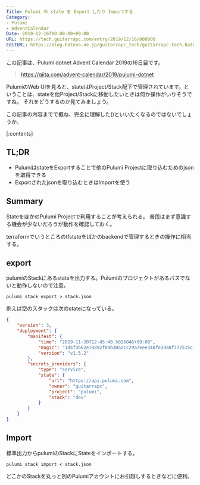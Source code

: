 ```yaml
---
Title: Pulumi の state を Export したり Importする
Category:
- Pulumi
- AdventCalendar
Date: 2019-12-16T00:00:00+09:00
URL: https://tech.guitarrapc.com/entry/2019/12/16/000000
EditURL: https://blog.hatena.ne.jp/guitarrapc_tech/guitarrapc-tech.hatenablog.com/atom/entry/26006613478867199
---
```


この記事は、Pulumi dotnet Advent Calendar 2019の16日目です。

> https://qiita.com/advent-calendar/2019/pulumi-dotnet

PulumiのWeb UIを見ると、stateはProject/Stack配下で管理されています。ということは、stateを他Project/Stackに移動したいときは何か操作がいりそうですね。
それをどうするのか見てみましょう。

この記事の内容までで概ね、完全に理解した()といいたくなるのではないでしょうか。

[:contents]

## TL;DR

* PulumiはstateをExportすることで他のPulumi Projectに取り込むためのjsonを取得できる
* Exportされたjsonを取り込むときはImportを使う

## Summary

StateをほかのPulumi Projectで利用することが考えられる。
普段はまず意識する機会が少ないだろうが動作を確認しておく。

terraformでいうところのtfstateをほかのbackendで管理するときの操作に相当する。

## export

pulumiのStackにあるstateを出力する。Pulumiのプロジェクトがあるパスでないと動作しないので注意。

```shell
pulumi stack export > stack.json
```

例えば空のスタックは次のstateになっている。

```json
{
    "version": 3,
    "deployment": {
        "manifest": {
            "time": "2019-11-20T12:45:40.5026846+09:00",
            "magic": "1d5f3b62e78892f89b30a2cc29a7eee340fe39a0f777515c72079024e9b448a6",
            "version": "v1.5.2"
        },
        "secrets_providers": {
            "type": "service",
            "state": {
                "url": "https://api.pulumi.com",
                "owner": "guitarrapc",
                "project": "pulumi",
                "stack": "dev"
            }
        }
    }
}
```

## Import

標準出力からpulumiのStackにStateをインポートする。

```shell
pulumi stack import < stack.json
```

どこかのStackを丸っと別のPulumiアカウントにお引越しするときなどに便利。
